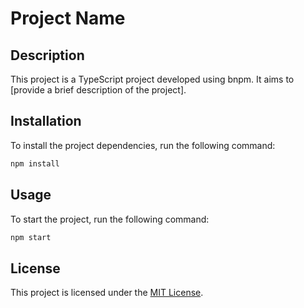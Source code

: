 # Project Name

## Description

This project is a TypeScript project developed using bnpm. It aims to [provide a brief description of the project].

## Installation

To install the project dependencies, run the following command:

```bash
npm install
```

## Usage

To start the project, run the following command:

```bash
npm start
```

## License

This project is licensed under the [MIT License](LICENSE).
